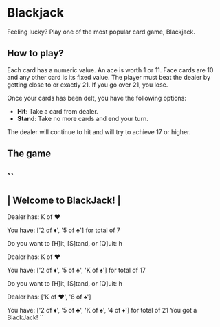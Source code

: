 # Blackjack
Feeling lucky? Play one of the most popular card game, Blackjack.

## How to play?
Each card has a numeric value. An ace is worth 1 or 11. Face cards are 10 and any other card is its fixed value. The player must beat the dealer by getting close to or exactly 21. If you go over 21, you lose.

Once your cards has been delt, you have the following options:
- **Hit**: Take a card from dealer.
- **Stand**: Take no more cards and end your turn.

The dealer will continue to hit and will try to achieve 17 or higher.

## The game
``
-------------------------
| Welcome to BlackJack! |
-------------------------

Dealer has:
 K of ❤

You have:
['2 of ♦', '5 of ♣'] for total of 7

Do you want to [H]it, [S]tand, or [Q]uit: h

Dealer has:
 K of ❤

You have:
['2 of ♦', '5 of ♣', 'K of ♠'] for total of 17

Do you want to [H]it, [S]tand, or [Q]uit: h

Dealer has:
 ['K of ❤', '8 of ♠']

You have:
['2 of ♦', '5 of ♣', 'K of ♠', '4 of ♦'] for total of 21
You got a BlackJack!
``
